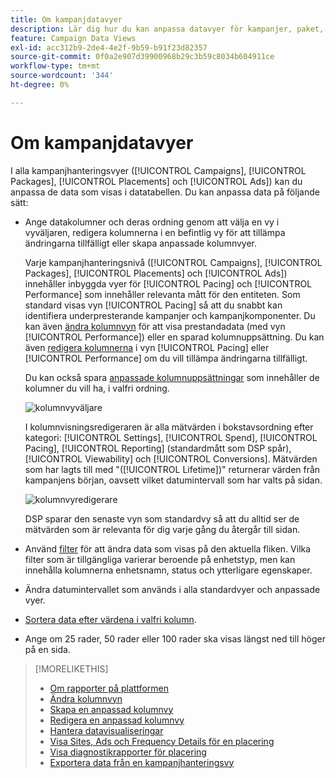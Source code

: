 ```yaml
---
title: Om kampanjdatavyer
description: Lär dig hur du kan anpassa datavyer för kampanjer, paket, ersättningar och annonser.
feature: Campaign Data Views
exl-id: acc312b9-2de4-4e2f-9b59-b91f23d82357
source-git-commit: 0f0a2e907d39900968b29c3b59c8034b604911ce
workflow-type: tm+mt
source-wordcount: '344'
ht-degree: 0%

---
```


# Om kampanjdatavyer

I alla kampanjhanteringsvyer ([!UICONTROL Campaigns], [!UICONTROL Packages], [!UICONTROL Placements] och [!UICONTROL Ads]) kan du anpassa de data som visas i datatabellen. Du kan anpassa data på följande sätt:

* Ange datakolumner och deras ordning genom att välja en vy i vyväljaren, redigera kolumnerna i en befintlig vy för att tillämpa ändringarna tillfälligt eller skapa anpassade kolumnvyer.

   Varje kampanjhanteringsnivå ([!UICONTROL Campaigns], [!UICONTROL Packages], [!UICONTROL Placements] och [!UICONTROL Ads]) innehåller inbyggda vyer för [!UICONTROL Pacing] och [!UICONTROL Performance] som innehåller relevanta mått för den entiteten. Som standard visas vyn [!UICONTROL Pacing] så att du snabbt kan identifiera underpresterande kampanjer och kampanjkomponenter. Du kan även [ändra kolumnvyn](column-view-change.md) för att visa prestandadata (med vyn [!UICONTROL Performance]) eller en sparad kolumnuppsättning. Du kan även [redigera kolumnerna](column-view-edit.md) i vyn [!UICONTROL Pacing] eller [!UICONTROL Performance] om du vill tillämpa ändringarna tillfälligt.

   Du kan också spara [anpassade kolumnuppsättningar](column-view-create.md) som innehåller de kolumner du vill ha, i valfri ordning.

   ![kolumnvyväljare](/help/dsp/assets/column-view-selector.png)

   I kolumnvisningsredigeraren är alla mätvärden i bokstavsordning efter kategori: [!UICONTROL Settings], [!UICONTROL Spend], [!UICONTROL Pacing], [!UICONTROL Reporting] (standardmått som DSP spår), [!UICONTROL Viewability] och [!UICONTROL Conversions]. Mätvärden som har lagts till med &quot;([!UICONTROL Lifetime])&quot; returnerar värden från kampanjens början, oavsett vilket datumintervall som har valts på sidan.

   ![kolumnvyredigerare](/help/dsp/assets/column-view-editor.png)

   DSP sparar den senaste vyn som standardvy så att du alltid ser de mätvärden som är relevanta för dig varje gång du återgår till sidan.

* Använd [filter](campaign-data-filter.md) för att ändra data som visas på den aktuella fliken. Vilka filter som är tillgängliga varierar beroende på enhetstyp, men kan innehålla kolumnerna enhetsnamn, status och ytterligare egenskaper.

* Ändra datumintervallet som används i alla standardvyer och anpassade vyer.

* [Sortera data efter värdena i valfri kolumn](campaign-data-sort.md).

* Ange om 25 rader, 50 rader eller 100 rader ska visas längst ned till höger på en sida.

>[!MORELIKETHIS]
>
>* [Om rapporter på plattformen](campaign-reports-about.md)
>* [Ändra kolumnvyn](column-view-change.md)
>* [Skapa en anpassad kolumnvy](column-view-create.md)
>* [Redigera en anpassad kolumnvy](column-view-edit.md)
>* [Hantera datavisualiseringar](campaign-data-visualization-manage.md)
>* [Visa Sites, Ads och Frequency Details för en placering](placement-details-view.md)
>* [Visa diagnostikrapporter för placering](placement-diagnostics.md)
>* [Exportera data från en kampanjhanteringsvy](campaign-export-data.md)

